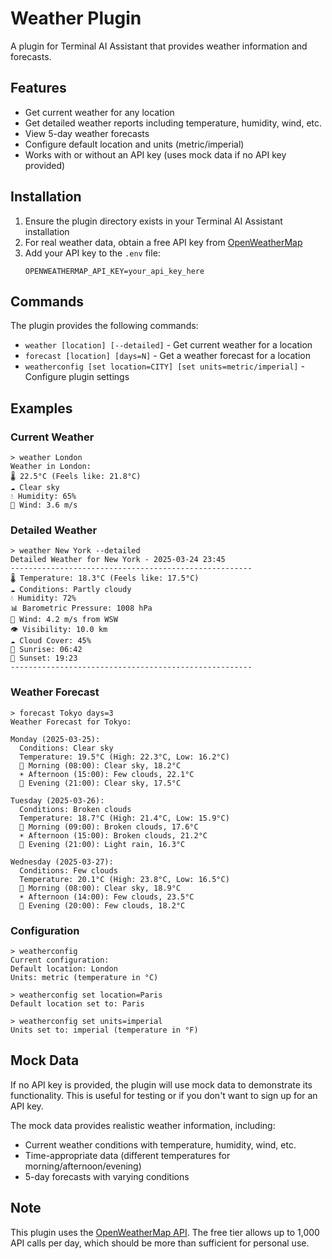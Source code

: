 # Weather Plugin

A plugin for Terminal AI Assistant that provides weather information and forecasts.

## Features

- Get current weather for any location
- Get detailed weather reports including temperature, humidity, wind, etc.
- View 5-day weather forecasts
- Configure default location and units (metric/imperial)
- Works with or without an API key (uses mock data if no API key provided)

## Installation

1. Ensure the plugin directory exists in your Terminal AI Assistant installation
2. For real weather data, obtain a free API key from [OpenWeatherMap](https://openweathermap.org/)
3. Add your API key to the `.env` file:
   ```
   OPENWEATHERMAP_API_KEY=your_api_key_here
   ```

## Commands

The plugin provides the following commands:

- `weather [location] [--detailed]` - Get current weather for a location
- `forecast [location] [days=N]` - Get a weather forecast for a location
- `weatherconfig [set location=CITY] [set units=metric/imperial]` - Configure plugin settings

## Examples

### Current Weather

```
> weather London
Weather in London:
🌡️ 22.5°C (Feels like: 21.8°C)
☁️ Clear sky
💧 Humidity: 65%
💨 Wind: 3.6 m/s
```

### Detailed Weather

```
> weather New York --detailed
Detailed Weather for New York - 2025-03-24 23:45
------------------------------------------------------
🌡️ Temperature: 18.3°C (Feels like: 17.5°C)
☁️ Conditions: Partly cloudy
💧 Humidity: 72%
📊 Barometric Pressure: 1008 hPa
💨 Wind: 4.2 m/s from WSW
👁️ Visibility: 10.0 km
☁️ Cloud Cover: 45%
🌅 Sunrise: 06:42
🌇 Sunset: 19:23
------------------------------------------------------
```

### Weather Forecast

```
> forecast Tokyo days=3
Weather Forecast for Tokyo:

Monday (2025-03-25):
  Conditions: Clear sky
  Temperature: 19.5°C (High: 22.3°C, Low: 16.2°C)
  🌅 Morning (08:00): Clear sky, 18.2°C
  ☀️ Afternoon (15:00): Few clouds, 22.1°C
  🌙 Evening (21:00): Clear sky, 17.5°C

Tuesday (2025-03-26):
  Conditions: Broken clouds
  Temperature: 18.7°C (High: 21.4°C, Low: 15.9°C)
  🌅 Morning (09:00): Broken clouds, 17.6°C
  ☀️ Afternoon (15:00): Broken clouds, 21.2°C
  🌙 Evening (21:00): Light rain, 16.3°C

Wednesday (2025-03-27):
  Conditions: Few clouds
  Temperature: 20.1°C (High: 23.8°C, Low: 16.5°C)
  🌅 Morning (08:00): Clear sky, 18.9°C
  ☀️ Afternoon (14:00): Few clouds, 23.5°C
  🌙 Evening (20:00): Few clouds, 18.2°C
```

### Configuration

```
> weatherconfig
Current configuration:
Default location: London
Units: metric (temperature in °C)

> weatherconfig set location=Paris
Default location set to: Paris

> weatherconfig set units=imperial
Units set to: imperial (temperature in °F)
```

## Mock Data

If no API key is provided, the plugin will use mock data to demonstrate its functionality. This is useful for testing or if you don't want to sign up for an API key.

The mock data provides realistic weather information, including:
- Current weather conditions with temperature, humidity, wind, etc.
- Time-appropriate data (different temperatures for morning/afternoon/evening)
- 5-day forecasts with varying conditions

## Note

This plugin uses the [OpenWeatherMap API](https://openweathermap.org/). The free tier allows up to 1,000 API calls per day, which should be more than sufficient for personal use. 
